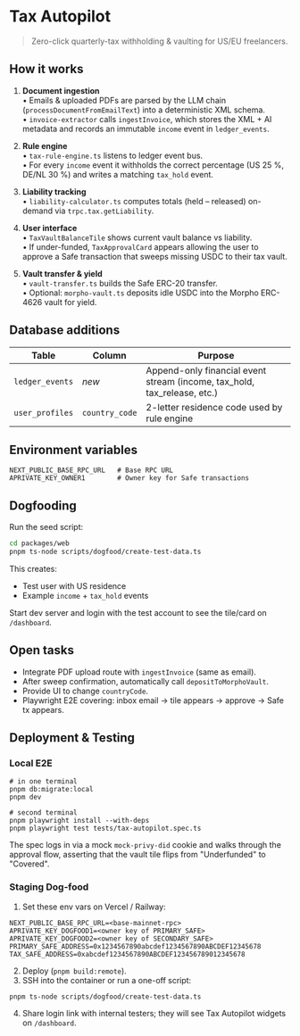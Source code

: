 # Tax Autopilot

> Zero-click quarterly-tax withholding & vaulting for US/EU freelancers.

## How it works

1. **Document ingestion**  
   • Emails & uploaded PDFs are parsed by the LLM chain (`processDocumentFromEmailText`) into a deterministic XML schema.  
   • `invoice-extractor` calls `ingestInvoice`, which stores the XML + AI metadata and records an immutable `income` event in `ledger_events`.

2. **Rule engine**  
   • `tax-rule-engine.ts` listens to ledger event bus.  
   • For every `income` event it withholds the correct percentage (US 25 %, DE/NL 30 %) and writes a matching `tax_hold` event.

3. **Liability tracking**  
   • `liability-calculator.ts` computes totals (held – released) on-demand via `trpc.tax.getLiability`.

4. **User interface**  
   • `TaxVaultBalanceTile` shows current vault balance vs liability.  
   • If under-funded, `TaxApprovalCard` appears allowing the user to approve a Safe transaction that sweeps missing USDC to their tax vault.

5. **Vault transfer & yield**  
   • `vault-transfer.ts` builds the Safe ERC-20 transfer.  
   • Optional: `morpho-vault.ts` deposits idle USDC into the Morpho ERC-4626 vault for yield.

## Database additions

| Table | Column | Purpose |
|-------|--------|---------|
| `ledger_events` | _new_ | Append-only financial event stream (income, tax_hold, tax_release, etc.) |
| `user_profiles` | `country_code` | 2-letter residence code used by rule engine |

## Environment variables

```
NEXT_PUBLIC_BASE_RPC_URL   # Base RPC URL
APRIVATE_KEY_OWNER1        # Owner key for Safe transactions
```

## Dogfooding

Run the seed script:
```bash
cd packages/web
pnpm ts-node scripts/dogfood/create-test-data.ts
```
This creates:
* Test user with US residence
* Example `income` + `tax_hold` events

Start dev server and login with the test account to see the tile/card on `/dashboard`.

## Open tasks

- Integrate PDF upload route with `ingestInvoice` (same as email).  
- After sweep confirmation, automatically call `depositToMorphoVault`.  
- Provide UI to change `countryCode`.  
- Playwright E2E covering: inbox email → tile appears → approve → Safe tx appears.

## Deployment & Testing

### Local E2E
```
# in one terminal
pnpm db:migrate:local
pnpm dev

# second terminal
pnpm playwright install --with-deps
pnpm playwright test tests/tax-autopilot.spec.ts
```
The spec logs in via a mock `mock-privy-did` cookie and walks through the approval flow, asserting that the vault tile flips from "Underfunded" to "Covered".

### Staging Dog-food
1. Set these env vars on Vercel / Railway:
```
NEXT_PUBLIC_BASE_RPC_URL=<base-mainnet-rpc>
APRIVATE_KEY_DOGFOOD1=<owner key of PRIMARY_SAFE>
APRIVATE_KEY_DOGFOOD2=<owner key of SECONDARY_SAFE>
PRIMARY_SAFE_ADDRESS=0x1234567890abcdef1234567890ABCDEF12345678
TAX_SAFE_ADDRESS=0xabcdef1234567890ABCDEF123456789012345678
```
2. Deploy (`pnpm build:remote`).
3. SSH into the container or run a one-off script:
```
pnpm ts-node scripts/dogfood/create-test-data.ts
```
4. Share login link with internal testers; they will see Tax Autopilot widgets on `/dashboard`.